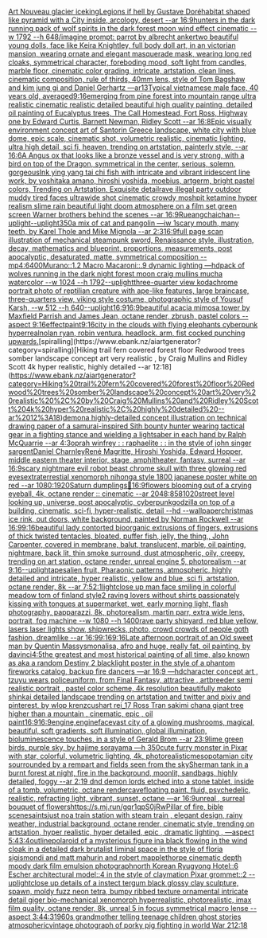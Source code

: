 [Art Nouveau glacier ice](https://www.ebank.nz/aiartgenerator?category=Art%20Nouveau%20glacier%20ice)[king](https://www.ebank.nz/aiartgenerator?category=king)[Legions if hell by Gustave Doré](https://www.ebank.nz/aiartgenerator?category=Legions%20if%20hell%20by%20Gustave%20Dor%C3%A9)[habitat shaped like pyramid with a City inside, arcology, desert --ar 16:9](https://www.ebank.nz/aiartgenerator?category=habitat%20shaped%20like%20pyramid%20with%20a%20City%20inside%2C%20arcology%2C%20desert%20--ar%2016%3A9)[hunters in the dark running pack of wolf spirits in the dark forest moon wind effect cinematic --w 1792 --h 648](https://www.ebank.nz/aiartgenerator?category=hunters%20in%20the%20dark%20running%20pack%20of%20wolf%20spirits%20in%20the%20dark%20forest%20moon%20wind%20effect%20cinematic%20--w%201792%20--h%20648)[/imagine prompt: parrot by albrecht anker](https://www.ebank.nz/aiartgenerator?category=/imagine%20prompt%3A%20parrot%20by%20albrecht%20anker)[two beautiful young dolls, face like Keira Knightley, full body doll art, in an victorian mansion, wearing ornate and elegant masquerade mask, wearing long red cloaks, symmetrical character, foreboding mood, soft light from candles, marble floor, cinematic color grading, intricate, artstation, clean lines, cinematic composition, rule of thirds, 40mm lens, style of Tom Bagshaw and kim jung gi and Daniel Gerhartz ––ar13](https://www.ebank.nz/aiartgenerator?category=two%20beautiful%20young%20dolls%2C%20face%20like%20Keira%20Knightley%2C%20full%20body%20doll%20art%2C%20in%20an%20victorian%20mansion%2C%20wearing%20ornate%20and%20elegant%20masquerade%20mask%2C%20wearing%20long%20red%20cloaks%2C%20symmetrical%20character%2C%20foreboding%20mood%2C%20soft%20light%20from%20candles%2C%20marble%20floor%2C%20cinematic%20color%20grading%2C%20intricate%2C%20artstation%2C%20clean%20lines%2C%20cinematic%20composition%2C%20rule%20of%20thirds%2C%2040mm%20lens%2C%20style%20of%20Tom%20Bagshaw%20and%20kim%20jung%20gi%20and%20Daniel%20Gerhartz%20%E2%80%93%E2%80%93ar13)[Typical vietnamese male face, 40 years old, averaged](https://www.ebank.nz/aiartgenerator?category=Typical%20vietnamese%20male%20face%2C%2040%20years%20old%2C%20averaged)[9:16](https://www.ebank.nz/aiartgenerator?category=9%3A16)[emerging from pine forest into mountain range ultra realistic cinematic realistic detailed beautiful high quality painting, detailed oil painting of Eucalyptus trees, The Call Homestead, Fort Ross, Highway one by Edward Curtis, Barnett Newman, Ridley Scott --ar 16:8](https://www.ebank.nz/aiartgenerator?category=emerging%20from%20pine%20forest%20into%20mountain%20range%20ultra%20realistic%20cinematic%20realistic%20detailed%20beautiful%20high%20quality%20painting%2C%20detailed%20oil%20painting%20of%20Eucalyptus%20trees%2C%20The%20Call%20Homestead%2C%20Fort%20Ross%2C%20Highway%20one%20by%20Edward%20Curtis%2C%20Barnett%20Newman%2C%20Ridley%20Scott%20--ar%2016%3A8)[Epic visually environment concept art of Santorin Greece landscape, white city with blue dome, epic scale, cinematic shot, volumetric realistic, cinematic lighting, ultra high detail, sci fi, heaven,  trending on artstation, painterly style, --ar 16:6](https://www.ebank.nz/aiartgenerator?category=Epic%20visually%20environment%20concept%20art%20of%20Santorin%20Greece%20landscape%2C%20white%20city%20with%20blue%20dome%2C%20epic%20scale%2C%20cinematic%20shot%2C%20volumetric%20realistic%2C%20cinematic%20lighting%2C%20ultra%20high%20detail%2C%20sci%20fi%2C%20heaven%2C%20%20trending%20on%20artstation%2C%20painterly%20style%2C%20--ar%2016%3A6)[A Angus ox that looks like a bronze vessel and is very strong, with a bird on top of the Dragon, symmetrical in the center, serious, solemn, gorgeous](https://www.ebank.nz/aiartgenerator?category=A%20Angus%20ox%20that%20looks%20like%20a%20bronze%20vessel%20and%20is%20very%20strong%2C%20with%20a%20bird%20on%20top%20of%20the%20Dragon%2C%20symmetrical%20in%20the%20center%2C%20serious%2C%20solemn%2C%20gorgeous)[Ink ying yang tai chi fish with intricate and vibrant iridescent line work, by yoshitaka amano, hiroshi yoshida, moebius, artgerm, bright pastel colors, Trending on Artstation, Exquisite detail](https://www.ebank.nz/aiartgenerator?category=Ink%20ying%20yang%20tai%20chi%20fish%20with%20intricate%20and%20vibrant%20iridescent%20line%20work%2C%20by%20yoshitaka%20amano%2C%20hiroshi%20yoshida%2C%20moebius%2C%20artgerm%2C%20bright%20pastel%20colors%2C%20Trending%20on%20Artstation%2C%20Exquisite%20detail)[rave illegal party outdoor muddy tired faces ultrawide shot cinematic crowdy moshpit ketamine hyper realism slime rain beautiful light doom atmosphere on a film set green screen Warner brothers behind the scenes --ar 16:9](https://www.ebank.nz/aiartgenerator?category=rave%20illegal%20party%20outdoor%20muddy%20tired%20faces%20ultrawide%20shot%20cinematic%20crowdy%20moshpit%20ketamine%20hyper%20realism%20slime%20rain%20beautiful%20light%20doom%20atmosphere%20on%20a%20film%20set%20green%20screen%20Warner%20brothers%20behind%20the%20scenes%20--ar%2016%3A9)[Rueangchaichan](https://www.ebank.nz/aiartgenerator?category=Rueangchaichan)[--uplight](https://www.ebank.nz/aiartgenerator?category=--uplight)[--uplight](https://www.ebank.nz/aiartgenerator?category=--uplight)[350](https://www.ebank.nz/aiartgenerator?category=350)[a mix of cat and pangolin —iw 1](https://www.ebank.nz/aiartgenerator?category=a%20mix%20of%20cat%20and%20pangolin%20%E2%80%94iw%201)[scary mouth, many teeth, by Karel Thole and Mike Mignola --ar 2:3](https://www.ebank.nz/aiartgenerator?category=scary%20mouth%2C%20many%20teeth%2C%20by%20Karel%20Thole%20and%20Mike%20Mignola%20--ar%202%3A3)[16:9](https://www.ebank.nz/aiartgenerator?category=16%3A9)[full page scan illustration of mechanical steampunk sword, Renaissance style, illustration, decay, mathematics and blueprint, proportions, measurements, post apocalyptic, desaturated, matte, symmetrical composition --mp](https://www.ebank.nz/aiartgenerator?category=full%20page%20scan%20illustration%20of%20mechanical%20steampunk%20sword%2C%20Renaissance%20style%2C%20illustration%2C%20decay%2C%20mathematics%20and%20blueprint%2C%20proportions%2C%20measurements%2C%20post%20apocalyptic%2C%20desaturated%2C%20matte%2C%20symmetrical%20composition%20--mp)[4:6](https://www.ebank.nz/aiartgenerator?category=4%3A6)[400](https://www.ebank.nz/aiartgenerator?category=400)[Murano::1.2 Macro Macaroni::.9 dynamic lighting —hd](https://www.ebank.nz/aiartgenerator?category=Murano%3A%3A1.2%20Macro%20Macaroni%3A%3A.9%20dynamic%20lighting%20%E2%80%94hd)[pack of wolves running in the dark night forest moon craig mullins mucha watercolor --w 1024 --h 1792](https://www.ebank.nz/aiartgenerator?category=pack%20of%20wolves%20running%20in%20the%20dark%20night%20forest%20moon%20craig%20mullins%20mucha%20watercolor%20--w%201024%20--h%201792)[--uplight](https://www.ebank.nz/aiartgenerator?category=--uplight)[three-quarter view kodachrome portrait photo of reptilian creature with ape-like features, large braincase, three-quarters view, viking style costume, photographic style of Yousuf Karsh, --w 512 --h 640](https://www.ebank.nz/aiartgenerator?category=three-quarter%20view%20kodachrome%20portrait%20photo%20of%20reptilian%20creature%20with%20ape-like%20features%2C%20large%20braincase%2C%20three-quarters%20view%2C%20viking%20style%20costume%2C%20photographic%20style%20of%20Yousuf%20Karsh%2C%20--w%20512%20--h%20640)[--uplight](https://www.ebank.nz/aiartgenerator?category=--uplight)[16:9](https://www.ebank.nz/aiartgenerator?category=16%3A9)[16:9](https://www.ebank.nz/aiartgenerator?category=16%3A9)[beautiful acacia mimosa tower by Maxfield Parrish and James Jean, octane render, zbrush, pastel colors --aspect 9:16](https://www.ebank.nz/aiartgenerator?category=beautiful%20acacia%20mimosa%20tower%20by%20Maxfield%20Parrish%20and%20James%20Jean%2C%20octane%20render%2C%20zbrush%2C%20pastel%20colors%20--aspect%209%3A16)[effect](https://www.ebank.nz/aiartgenerator?category=effect)[paint](https://www.ebank.nz/aiartgenerator?category=paint)[9:16](https://www.ebank.nz/aiartgenerator?category=9%3A16)[city in the clouds with flying elephants cyberpunk hyperreal](https://www.ebank.nz/aiartgenerator?category=city%20in%20the%20clouds%20with%20flying%20elephants%20cyberpunk%20hyperreal)[nolan ryan, robin ventura. headlock. arm, fist cocked punching upwards.](https://www.ebank.nz/aiartgenerator?category=nolan%20ryan%2C%20robin%20ventura.%20headlock.%20arm%2C%20fist%20cocked%20punching%20upwards.)[spiralling](https://www.ebank.nz/aiartgenerator?category=spiralling)[Hiking trail fern covered forest floor Redwood trees somber landscape concept art very realistic , by Craig Mullins and Ridley Scott 4k hyper realistic, highly detailed --ar 12:18](https://www.ebank.nz/aiartgenerator?category=Hiking%20trail%20fern%20covered%20forest%20floor%20Redwood%20trees%20somber%20landscape%20concept%20art%20very%20realistic%20%2C%20by%20Craig%20Mullins%20and%20Ridley%20Scott%204k%20hyper%20realistic%2C%20highly%20detailed%20--ar%2012%3A18)[demon](https://www.ebank.nz/aiartgenerator?category=demon)[a highly-detailed concept illustration on technical drawing paper of a samurai-inspired Sith bounty hunter  wearing tactical gear in a fighting stance and wielding a lightsaber in each hand by Ralph McQuarrie --ar 4:3](https://www.ebank.nz/aiartgenerator?category=a%20highly-detailed%20concept%20illustration%20on%20technical%20drawing%20paper%20of%20a%20samurai-inspired%20Sith%20bounty%20hunter%20%20wearing%20tactical%20gear%20in%20a%20fighting%20stance%20and%20wielding%20a%20lightsaber%20in%20each%20hand%20by%20Ralph%20McQuarrie%20--ar%204%3A3)[oprah winfrey : : raphaelite : : in the style of john singer sargent](https://www.ebank.nz/aiartgenerator?category=oprah%20winfrey%20%3A%20%3A%20raphaelite%20%3A%20%3A%20in%20the%20style%20of%20john%20singer%20sargent)[Daniel Charnley](https://www.ebank.nz/aiartgenerator?category=Daniel%20Charnley)[René Magritte, Hiroshi Yoshida, Edward Hopper, middle eastern theater interior, stage, amphitheater, fantasy, surreal --ar 16:9](https://www.ebank.nz/aiartgenerator?category=Ren%C3%A9%20Magritte%2C%20Hiroshi%20Yoshida%2C%20Edward%20Hopper%2C%20middle%20eastern%20theater%20interior%2C%20stage%2C%20amphitheater%2C%20fantasy%2C%20surreal%20--ar%2016%3A9)[scary nightmare evil robot beast chrome skull with three glowing red eyes](https://www.ebank.nz/aiartgenerator?category=scary%20nightmare%20evil%20robot%20beast%20chrome%20skull%20with%20three%20glowing%20red%20eyes)[extraterrestial xenomorph nihonga style 1800 japanese poster white on red --ar 1080:1920](https://www.ebank.nz/aiartgenerator?category=extraterrestial%20xenomorph%20nihonga%20style%201800%20japanese%20poster%20white%20on%20red%20--ar%201080%3A1920)[Saturn dumplings](https://www.ebank.nz/aiartgenerator?category=Saturn%20dumplings)[🧳](https://www.ebank.nz/aiartgenerator?category=%F0%9F%A7%B3)[16:9](https://www.ebank.nz/aiartgenerator?category=16%3A9)[flowers blooming out of a crying eyeball, 4k, octane render :: cinematic --ar 2048:858](https://www.ebank.nz/aiartgenerator?category=flowers%20blooming%20out%20of%20a%20crying%20eyeball%2C%204k%2C%20octane%20render%20%3A%3A%20cinematic%20--ar%202048%3A858)[1020](https://www.ebank.nz/aiartgenerator?category=1020)[street level looking up, universe, post apocalyptic, cyberpunk](https://www.ebank.nz/aiartgenerator?category=street%20level%20looking%20up%2C%20universe%2C%20post%20apocalyptic%2C%20cyberpunk)[godzilla on top of a building, cinematic, sci-fi, hyper-realistic, detail --hd --wallpaper](https://www.ebank.nz/aiartgenerator?category=godzilla%20on%20top%20of%20a%20building%2C%20cinematic%2C%20sci-fi%2C%20hyper-realistic%2C%20detail%20--hd%20--wallpaper)[christmas ice rink, out doors, white background, painted by Norman Rockwell --ar 16:9](https://www.ebank.nz/aiartgenerator?category=christmas%20ice%20rink%2C%20out%20doors%2C%20white%20background%2C%20painted%20by%20Norman%20Rockwell%20--ar%2016%3A9)[9:16](https://www.ebank.nz/aiartgenerator?category=9%3A16)[beautiful lady contorted bioorganic extrusions of fingers, extrusions of thick twisted tentacles, bloated, puffer fish, jelly, the thing,, John Carpenter, covered in membrane, balut, translucent, marble, oil painting, nightmare, back lit, thin smoke surround, dust  atmospheric, oily, creepy, trending on art station, octane render, unreal engine 5, photorealism --ar 9:16](https://www.ebank.nz/aiartgenerator?category=beautiful%20lady%20contorted%20bioorganic%20extrusions%20of%20fingers%2C%20extrusions%20of%20thick%20twisted%20tentacles%2C%20bloated%2C%20puffer%20fish%2C%20jelly%2C%20the%20thing%2C%2C%20John%20Carpenter%2C%20covered%20in%20membrane%2C%20balut%2C%20translucent%2C%20marble%2C%20oil%20painting%2C%20nightmare%2C%20back%20lit%2C%20thin%20smoke%20surround%2C%20dust%20%20atmospheric%2C%20oily%2C%20creepy%2C%20trending%20on%20art%20station%2C%20octane%20render%2C%20unreal%20engine%205%2C%20photorealism%20--ar%209%3A16)[--uplight](https://www.ebank.nz/aiartgenerator?category=--uplight)[apes](https://www.ebank.nz/aiartgenerator?category=apes)[alien fruit, Pharaonic patterns, atmospheric, highly detailed and intricate, hyper realistic, yellow and blue, sci fi, artstation, octane render, 8k --ar 7:5](https://www.ebank.nz/aiartgenerator?category=alien%20fruit%2C%20Pharaonic%20patterns%2C%20atmospheric%2C%20highly%20detailed%20and%20intricate%2C%20hyper%20realistic%2C%20yellow%20and%20blue%2C%20sci%20fi%2C%20artstation%2C%20octane%20render%2C%208k%20--ar%207%3A5)[2:1](https://www.ebank.nz/aiartgenerator?category=2%3A1)[light](https://www.ebank.nz/aiartgenerator?category=light)[close up man face smiling in colorful meadow tom of finland style](https://www.ebank.nz/aiartgenerator?category=close%20up%20man%20face%20smiling%20in%20colorful%20meadow%20tom%20of%20finland%20style)[2 raving lovers without shirts passionately kissing with tongues at supermarket, wet, early morning light, flash photography, papparazzi, 8k, photorealism, martin parr, extra wide lens, portrait, fog machine --w 1080 --h 1400](https://www.ebank.nz/aiartgenerator?category=2%20raving%20lovers%20without%20shirts%20passionately%20kissing%20with%20tongues%20at%20supermarket%2C%20wet%2C%20early%20morning%20light%2C%20flash%20photography%2C%20papparazzi%2C%208k%2C%20photorealism%2C%20martin%20parr%2C%20extra%20wide%20lens%2C%20portrait%2C%20fog%20machine%20--w%201080%20--h%201400)[rave party shipyard, red blue yellow, lasers laser lights show, shipwrecks, photo, crowd crowds of people goth fashion, dreamlike --ar 16:9](https://www.ebank.nz/aiartgenerator?category=rave%20party%20shipyard%2C%20red%20blue%20yellow%2C%20lasers%20laser%20lights%20show%2C%20shipwrecks%2C%20photo%2C%20crowd%20crowds%20of%20people%20goth%20fashion%2C%20dreamlike%20--ar%2016%3A9)[9:16](https://www.ebank.nz/aiartgenerator?category=9%3A16)[9:16](https://www.ebank.nz/aiartgenerator?category=9%3A16)[Late afternoon portrait of an Old sweet man by Quentin Massys](https://www.ebank.nz/aiartgenerator?category=Late%20afternoon%20portrait%20of%20an%20Old%20sweet%20man%20by%20Quentin%20Massys)[monalisa, afro and huge, really fat, oil painting, by davinci](https://www.ebank.nz/aiartgenerator?category=monalisa%2C%20afro%20and%20huge%2C%20really%20fat%2C%20oil%20painting%2C%20by%20davinci)[4:5](https://www.ebank.nz/aiartgenerator?category=4%3A5)[the greatest and most historical painting of all time, also known as aka a random Destiny 2 blacklight poster in the style of a phantom fireworks catalog, backup fire dancers —ar 16:9 —hd](https://www.ebank.nz/aiartgenerator?category=the%20greatest%20and%20most%20historical%20painting%20of%20all%20time%2C%20also%20known%20as%20aka%20a%20random%20Destiny%202%20blacklight%20poster%20in%20the%20style%20of%20a%20phantom%20fireworks%20catalog%2C%20backup%20fire%20dancers%20%E2%80%94ar%2016%3A9%20%E2%80%94hd)[character concept art , tzuyu wears policeuniform, from Final Fantasy, attractive , artbreeder semi realistic portrait , pastel color scheme, 4k resolution beautifully makoto shinkai detailed landscape trending on artstation and twitter and pixiv and pinterest, by wlop krenzcushart rei_17 Ross Tran sakimi chan](https://www.ebank.nz/aiartgenerator?category=character%20concept%20art%20%2C%20tzuyu%20wears%20policeuniform%2C%20from%20Final%20Fantasy%2C%20attractive%20%2C%20artbreeder%20semi%20realistic%20portrait%20%2C%20pastel%20color%20scheme%2C%204k%20resolution%20beautifully%20makoto%20shinkai%20detailed%20landscape%20trending%20on%20artstation%20and%20twitter%20and%20pixiv%20and%20pinterest%2C%20by%20wlop%20krenzcushart%20rei_17%20Ross%20Tran%20sakimi%20chan)[a giant tree higher than a mountain , cinematic, epic , oil paint](https://www.ebank.nz/aiartgenerator?category=a%20giant%20tree%20higher%20than%20a%20mountain%20%2C%20cinematic%2C%20epic%20%2C%20oil%20paint)[16:9](https://www.ebank.nz/aiartgenerator?category=16%3A9)[16:9](https://www.ebank.nz/aiartgenerator?category=16%3A9)[engine,](https://www.ebank.nz/aiartgenerator?category=engine%2C)[engine](https://www.ebank.nz/aiartgenerator?category=engine)[face](https://www.ebank.nz/aiartgenerator?category=face)[vast city of a glowing mushrooms, magical, beautiful, soft gradients, soft illumination, global illumination, bioluminescence touches, in a style of Gerald Brom --ar 23:9](https://www.ebank.nz/aiartgenerator?category=vast%20city%20of%20a%20glowing%20mushrooms%2C%20magical%2C%20beautiful%2C%20soft%20gradients%2C%20soft%20illumination%2C%20global%20illumination%2C%20bioluminescence%20touches%2C%20in%20a%20style%20of%20Gerald%20Brom%20--ar%2023%3A9)[lime green birds, purple sky, by hajime sorayama —h 350](https://www.ebank.nz/aiartgenerator?category=lime%20green%20birds%2C%20purple%20sky%2C%20by%20hajime%20sorayama%20%E2%80%94h%20350)[cute furry monster in Pixar with star, colorful, volumetric lighting, 4k, photorealistic](https://www.ebank.nz/aiartgenerator?category=cute%20furry%20monster%20in%20Pixar%20with%20star%2C%20colorful%2C%20volumetric%20lighting%2C%204k%2C%20photorealistic)[mesopotamian city sourrounded by a rempart and fields seen from the sky](https://www.ebank.nz/aiartgenerator?category=mesopotamian%20city%20sourrounded%20by%20a%20rempart%20and%20fields%20seen%20from%20the%20sky)[Sherman tank in a burnt forest at night, fire in the background, moonlit, sandbags, highly detailed, foggy --ar 2:1](https://www.ebank.nz/aiartgenerator?category=Sherman%20tank%20in%20a%20burnt%20forest%20at%20night%2C%20fire%20in%20the%20background%2C%20moonlit%2C%20sandbags%2C%20highly%20detailed%2C%20foggy%20--ar%202%3A1)[9 dnd demon lords etched into a stone tablet, inside of a tomb, volumetric, octane render](https://www.ebank.nz/aiartgenerator?category=9%20dnd%20demon%20lords%20etched%20into%20a%20stone%20tablet%2C%20inside%20of%20a%20tomb%2C%20volumetric%2C%20octane%20render)[cave](https://www.ebank.nz/aiartgenerator?category=cave)[floating paint, fluid, psychedelic, realistic, refracting light, vibrant, sunset, octane —ar 16:9](https://www.ebank.nz/aiartgenerator?category=floating%20paint%2C%20fluid%2C%20psychedelic%2C%20realistic%2C%20refracting%20light%2C%20vibrant%2C%20sunset%2C%20octane%20%E2%80%94ar%2016%3A9)[unreal , surreal bouquet of flowers](https://www.ebank.nz/aiartgenerator?category=unreal%20%2C%20surreal%20bouquet%20of%20flowers)[<https://s.mj.run/gqr1qpS0jRw>](https://www.ebank.nz/aiartgenerator?category=%3Chttps%3A//s.mj.run/gqr1qpS0jRw%3E)[Pillar of fire, bible scene](https://www.ebank.nz/aiartgenerator?category=Pillar%20of%20fire%2C%20bible%20scene)[saints](https://www.ebank.nz/aiartgenerator?category=saints)[just no](https://www.ebank.nz/aiartgenerator?category=just%20no)[a train station with steam train , elegant design, rainy weather, industrial background, octane render, cinematic style, trending on artstation, hyper realistic, hyper detailed, epic , dramatic lighting , —aspect 5:4](https://www.ebank.nz/aiartgenerator?category=a%20train%20station%20with%20steam%20train%20%2C%20elegant%20design%2C%20rainy%20weather%2C%20industrial%20background%2C%20octane%20render%2C%20cinematic%20style%2C%20trending%20on%20artstation%2C%20hyper%20realistic%2C%20hyper%20detailed%2C%20epic%20%2C%20dramatic%20lighting%20%2C%20%E2%80%94aspect%205%3A4)[3:4](https://www.ebank.nz/aiartgenerator?category=3%3A4)[outline](https://www.ebank.nz/aiartgenerator?category=outline)[polaroid of a mysterious figure ina black flowing in the wind cloak in a detailed dark brutalist liminal space in the style of floria sigismondi and matt mahurin and robert mapplethorpe cinematic depth moody dark film emulsion photograph](https://www.ebank.nz/aiartgenerator?category=polaroid%20of%20a%20mysterious%20figure%20ina%20black%20flowing%20in%20the%20wind%20cloak%20in%20a%20detailed%20dark%20brutalist%20liminal%20space%20in%20the%20style%20of%20floria%20sigismondi%20and%20matt%20mahurin%20and%20robert%20mapplethorpe%20cinematic%20depth%20moody%20dark%20film%20emulsion%20photograph)[north Korean Ryugyong Hotel::6 Escher architectural model::4 in the style of claymation Pixar grommet::2 --uplight](https://www.ebank.nz/aiartgenerator?category=north%20Korean%20Ryugyong%20Hotel%3A%3A6%20Escher%20architectural%20model%3A%3A4%20in%20the%20style%20of%20claymation%20Pixar%20grommet%3A%3A2%20--uplight)[close up details of a instect tergum black glossy clay sculpture, spawn, moldy fuzz neon tetra, bumpy ribbed texture ornamental intricate detail giger bio-mechanical xenomorph hyperrealistic, photorealistic, imax film quality, octane render, 8k, unreal 5 in focus symmetrical macro lense --aspect 3:4](https://www.ebank.nz/aiartgenerator?category=close%20up%20details%20of%20a%20instect%20tergum%20black%20glossy%20clay%20sculpture%2C%20spawn%2C%20moldy%20fuzz%20neon%20tetra%2C%20bumpy%20ribbed%20texture%20ornamental%20intricate%20detail%20giger%20bio-mechanical%20xenomorph%20hyperrealistic%2C%20photorealistic%2C%20imax%20film%20quality%2C%20octane%20render%2C%208k%2C%20unreal%205%20in%20focus%20symmetrical%20macro%20lense%20--aspect%203%3A4)[4:3](https://www.ebank.nz/aiartgenerator?category=4%3A3)[1960s grandmother telling teenage children ghost stories atmospheric](https://www.ebank.nz/aiartgenerator?category=1960s%20grandmother%20telling%20teenage%20children%20ghost%20stories%20atmospheric)[vintage photograph of porky pig fighting in world War 2](https://www.ebank.nz/aiartgenerator?category=vintage%20photograph%20of%20porky%20pig%20fighting%20in%20world%20War%202)[12:18](https://www.ebank.nz/aiartgenerator?category=12%3A18)